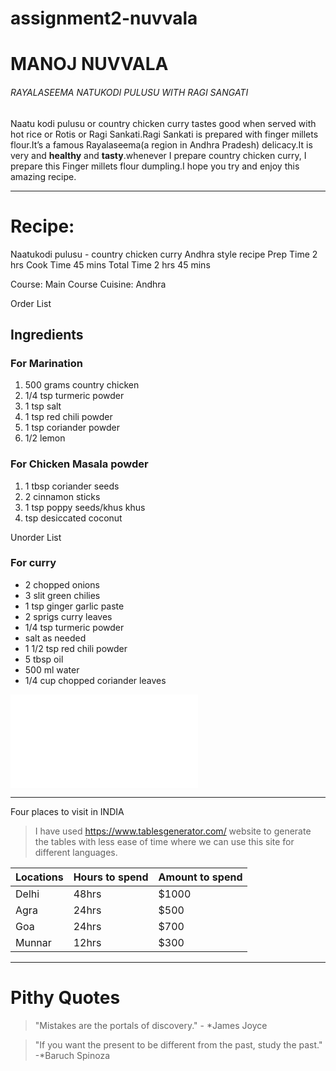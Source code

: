 # assignment2-nuvvala
# MANOJ NUVVALA
###### RAYALASEEMA NATUKODI PULUSU WITH RAGI SANGATI
Naatu kodi pulusu or country chicken curry tastes good when served with hot rice or Rotis or Ragi Sankati.Ragi Sankati is prepared with finger millets flour.It’s a famous Rayalaseema(a region in Andhra Pradesh) delicacy.It is very and **healthy** and **tasty**.whenever I prepare country chicken curry, I prepare this Finger millets flour dumpling.I hope you try and enjoy this amazing recipe.

*************************************

# Recipe:
Naatukodi pulusu - country chicken curry Andhra style recipe
Prep Time
2 hrs
Cook Time
45 mins
Total Time
2 hrs 45 mins
 
Course: Main Course
Cuisine: Andhra

Order List

## Ingredients
### For Marination
1. 500 grams country chicken
2. 1/4 tsp turmeric powder
3. 1 tsp salt
4. 1 tsp red chili powder
5. 1 tsp coriander powder
6. 1/2 lemon
### For Chicken Masala powder
1. 1 tbsp coriander seeds
2. 2 cinnamon sticks
3. 1 tsp poppy seeds/khus khus
4. tsp desiccated coconut

Unorder List

### For curry
* 2 chopped onions
* 3 slit green chilies
* 1 tsp ginger garlic paste
* 2 sprigs curry leaves
* 1/4 tsp turmeric powder
* salt as needed
* 1 1/2 tsp red chili powder
* 5 tbsp oil
* 500 ml water
* 1/4 cup chopped coriander leaves

![My picture](AboutMe.md)


----------------------------------------------------

Four places to visit in INDIA

> I have used https://www.tablesgenerator.com/ website to generate the tables with less ease of time where we can use this site for different languages.

| Locations | Hours to spend | Amount to spend |
|-----------|----------------|-----------------|
| Delhi     | 48hrs          | $1000           |
| Agra      | 24hrs          | $500            |
| Goa       | 24hrs          | $700            |
| Munnar    | 12hrs          | $300            |

-----------------------------------------------------

# Pithy Quotes


> "Mistakes are the portals of discovery."  - *James Joyce

>"If you want the present to be different from the past, study the past." -*Baruch Spinoza